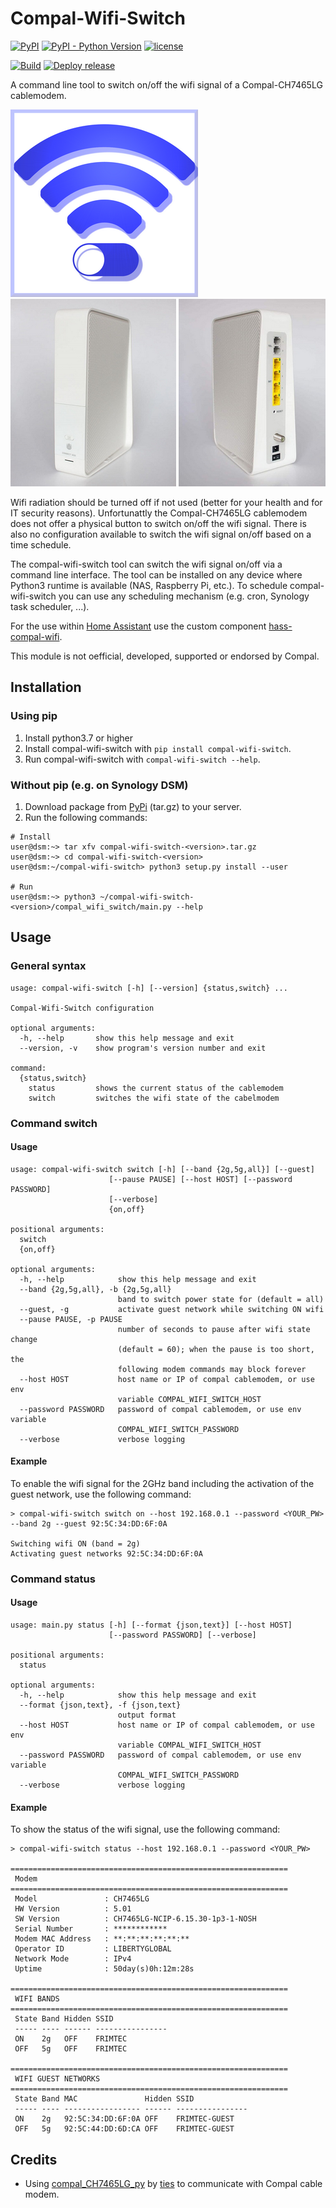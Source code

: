 # Compal-Wifi-Switch
[![PyPI](https://img.shields.io/pypi/v/compal-wifi-switch.svg)](https://pypi.org/project/compal-wifi-switch/)
[![PyPI - Python Version](https://img.shields.io/pypi/pyversions/compal-wifi-switch.svg)](https://pypi.org/project/compal-wifi-switch/)
[![license](https://img.shields.io/badge/License-Apache%202.0-blue.svg)](https://opensource.org/licenses/Apache-2.0)

[![Build](https://github.com/frimtec/compal-wifi-switch/workflows/Build/badge.svg)](https://github.com/frimtec/compal-wifi-switch/actions?query=workflow%3ABuild)
[![Deploy release](https://github.com/frimtec/compal-wifi-switch/workflows/Deploy%20release/badge.svg)](https://github.com/frimtec/compal-wifi-switch/actions?query=workflow%3A%22Deploy+release%22)

A command line tool to switch on/off the wifi signal of a Compal-CH7465LG cablemodem.

![Turn wifi signal off when not in use!](images/icon.png)
![Compal-CH7465LG cablemodem front with UPC design](images/compal_modem-front-upc-design.png)
![Compal-CH7465LG cablemodem back](images/compal_modem_back.png)

Wifi radiation should be turned off if not used (better for your health and for IT security reasons). 
Unfortunattly the Compal-CH7465LG cablemodem does not offer a physical button to switch on/off the wifi signal.
There is also no configuration available to switch the wifi signal on/off based on a time schedule.

The compal-wifi-switch tool can switch the wifi signal on/off via a command line interface. 
The tool can be installed on any device where Python3 runtime is available (NAS, Raspberry Pi, etc.). 
To schedule compal-wifi-switch you can use any scheduling mechanism (e.g. cron, Synology task scheduler, ...).

For the use within [Home Assistant](https://www.home-assistant.io/) use the custom component [hass-compal-wifi](https://github.com/frimtec/hass-compal-wifi).

This module is not oefficial, developed, supported or endorsed by Compal.

## Installation
### Using pip
1. Install python3.7 or higher
1. Install compal-wifi-switch with ```pip install compal-wifi-switch```.
1. Run compal-wifi-switch with ```compal-wifi-switch --help```.

### Without pip (e.g. on Synology DSM)
1. Download package from [PyPi](https://pypi.org/project/compal-wifi-switch/#files) (tar.gz) to your server.
1. Run the following commands:
```
# Install
user@dsm:~> tar xfv compal-wifi-switch-<version>.tar.gz
user@dsm:~> cd compal-wifi-switch-<version>
user@dsm:~/compal-wifi-switch> python3 setup.py install --user

# Run
user@dsm:~> python3 ~/compal-wifi-switch-<version>/compal_wifi_switch/main.py --help
```

## Usage

### General syntax
```
usage: compal-wifi-switch [-h] [--version] {status,switch} ...

Compal-Wifi-Switch configuration

optional arguments:
  -h, --help       show this help message and exit
  --version, -v    show program's version number and exit

command:
  {status,switch}
    status         shows the current status of the cablemodem
    switch         switches the wifi state of the cabelmodem    
```

### Command switch
#### Usage
```
usage: compal-wifi-switch switch [-h] [--band {2g,5g,all}] [--guest]
                      [--pause PAUSE] [--host HOST] [--password PASSWORD]
                      [--verbose]
                      {on,off}

positional arguments:
  switch
  {on,off}

optional arguments:
  -h, --help            show this help message and exit
  --band {2g,5g,all}, -b {2g,5g,all}
                        band to switch power state for (default = all)
  --guest, -g           activate guest network while switching ON wifi
  --pause PAUSE, -p PAUSE
                        number of seconds to pause after wifi state change
                        (default = 60); when the pause is too short, the
                        following modem commands may block forever
  --host HOST           host name or IP of compal cablemodem, or use env
                        variable COMPAL_WIFI_SWITCH_HOST
  --password PASSWORD   password of compal cablemodem, or use env variable
                        COMPAL_WIFI_SWITCH_PASSWORD
  --verbose             verbose logging
```
#### Example
To enable the wifi signal for the 2GHz band including the activation of the guest network, use the following command:
```
> compal-wifi-switch switch on --host 192.168.0.1 --password <YOUR_PW> --band 2g --guest 92:5C:34:DD:6F:0A

Switching wifi ON (band = 2g)
Activating guest networks 92:5C:34:DD:6F:0A
```

### Command status
#### Usage
```
usage: main.py status [-h] [--format {json,text}] [--host HOST]
                      [--password PASSWORD] [--verbose]

positional arguments:
  status

optional arguments:
  -h, --help            show this help message and exit
  --format {json,text}, -f {json,text}
                        output format
  --host HOST           host name or IP of compal cablemodem, or use env
                        variable COMPAL_WIFI_SWITCH_HOST
  --password PASSWORD   password of compal cablemodem, or use env variable
                        COMPAL_WIFI_SWITCH_PASSWORD
  --verbose             verbose logging
```

#### Example
To show the status of the wifi signal, use the following command:
```
> compal-wifi-switch status --host 192.168.0.1 --password <YOUR_PW>

==============================================================
 Modem
==============================================================
 Model               : CH7465LG
 HW Version          : 5.01
 SW Version          : CH7465LG-NCIP-6.15.30-1p3-1-NOSH
 Serial Number       : ************
 Modem MAC Address   : **:**:**:**:**:**
 Operator ID         : LIBERTYGLOBAL
 Network Mode        : IPv4
 Uptime              : 50day(s)0h:12m:28s

==============================================================
 WIFI BANDS
==============================================================
 State Band Hidden SSID
 ----- ---- ------ ----------------
 ON    2g   OFF    FRIMTEC
 OFF   5g   OFF    FRIMTEC

==============================================================
 WIFI GUEST NETWORKS
==============================================================
 State Band MAC               Hidden SSID
 ----- ---- ----------------- ------ ----------------
 ON    2g   92:5C:34:DD:6F:0A OFF    FRIMTEC-GUEST
 OFF   5g   92:5C:44:DD:6D:CA OFF    FRIMTEC-GUEST

```

## Credits
* Using [compal_CH7465LG_py](https://github.com/ties/compal_CH7465LG_py) by [ties](https://github.com/ties/) to communicate with Compal cable modem.
